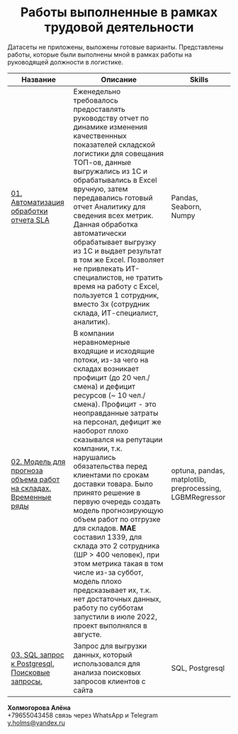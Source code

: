 <h1 align="center">Работы выполненные в рамках трудовой деятельности</h1>
Датасеты не приложены, выложены готовые варианты. 
Представлены работы, которые были выполнены мной в рамках работы на руководящей должности в логистике.

| **Название** | **Описание** | **Skills** |
| -------------------- | --------------------- |---------------------------|
| [01. Автоматизация обработки отчета SLA](https://github.com/Kholmogorovaaa/Kholmogorovaaa/blob/main/project_company/SLA.ipynb) | Еженедельно требовалось предоставлять руководству отчет по динамике изменения качественнных показателей складской логистики для совещания ТОП-ов, данные выгружались из 1С и обрабатывались в Excel вручную, затем передавались готовый отчет Аналитику для сведения всех метрик. Данная обработка автоматически обрабатывает выгрузку из 1С и выдает результат в том же Excel. Позволяет не привлекать ИТ-специалистов, не тратить время на работу с Excel, пользуется 1 сотрудник, вместо 3х (сотрудник склада, ИТ-специалист, аналитик). | Pandas, Seaborn, Numpy |
| [02. Модель для прогноза объема работ на складах. Временные ряды](https://github.com/Kholmogorovaaa/Kholmogorovaaa/blob/main/project_company/forecast_income_picking.ipynb) | В компании неравномерные входящие и исходящие потоки, из-за чего на складах возникает профицит (до 20 чел./смена) и дефицит ресурсов (~ 10 чел./смена). Профицит - это неоправданные затраты на персонал, дефицит же наоборот плохо сказывался на репутации компании, т.к. нарушались обязательства перед клиентами по срокам доставки товара. Было принято решение в первую очередь создать модель прогнозирующую объем работ по отгрузке для складов. **МАЕ** составил 1339, для склада это 2 сотрудника (ШР > 400 человек), при этом метрика такая в том числе из-за суббот, модель плохо предсказывает их, т.к. нет достаточных данных, работу по субботам запустили в июле 2022, проект выполнялся в августе. | optuna, pandas, matplotlib, preprocessing, LGBMRegressor |
| [03. SQL запрос к Postgresql. Поисковые запросы.](https://github.com/Kholmogorovaaa/Kholmogorovaaa/blob/main/project_company/Корзина_запрос_выдача.sql) | Запрос для выгрузки данных, который использовался для анализа поисковых запросов клиентов с сайта | SQL, Postgresql |

**Холмогорова Алёна**  
+79655043458  связь через WhatsApp и Telegram  
y.holms@yandex.ru 
